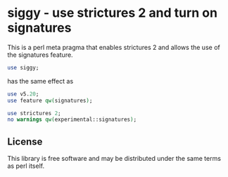 # siggy - use strictures 2 and turn on signatures

This is a perl meta pragma that enables strictures 2 and allows the use of the
signatures feature.

```perl
use siggy;
```

has the same effect as

```perl
use v5.20;
use feature qw(signatures);

use strictures 2;
no warnings qw(experimental::signatures);
```

## License

This library is free software and may be distributed under the same terms as perl itself.

